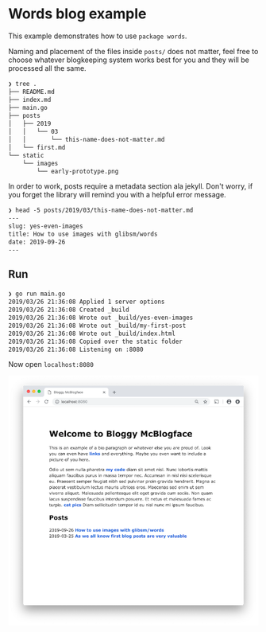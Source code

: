 # Words blog example

This example demonstrates how to use `package words`.

Naming and placement of the files inside `posts/` does not matter, feel free to
choose whatever blogkeeping system works best for you and they will be
processed all the same.

```
❯ tree .
├── README.md
├── index.md
├── main.go
├── posts
│   ├── 2019
│   │   └── 03
│   │       └── this-name-does-not-matter.md
│   └── first.md
└── static
    └── images
        └── early-prototype.png
```

In order to work, posts require a metadata section ala jekyll. Don't worry, if
you forget the library will remind you with a helpful error message.

```
❯ head -5 posts/2019/03/this-name-does-not-matter.md
---
slug: yes-even-images
title: How to use images with glibsm/words
date: 2019-09-26
---
```

## Run

```
❯ go run main.go
2019/03/26 21:36:08 Applied 1 server options
2019/03/26 21:36:08 Created _build
2019/03/26 21:36:08 Wrote out _build/yes-even-images
2019/03/26 21:36:08 Wrote out _build/my-first-post
2019/03/26 21:36:08 Wrote out _build/index.html
2019/03/26 21:36:08 Copied over the static folder
2019/03/26 21:36:08 Listening on :8080
```

Now open `localhost:8080`

![index page](./static/images/index.png)
